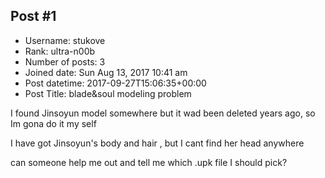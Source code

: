 ## Post #1
- Username: stukove
- Rank: ultra-n00b
- Number of posts: 3
- Joined date: Sun Aug 13, 2017 10:41 am
- Post datetime: 2017-09-27T15:06:35+00:00
- Post Title: blade&soul modeling problem

I found Jinsoyun model somewhere but it wad been deleted years ago, so Im gona do it my self

I have got Jinsoyun's body and hair , but I cant find her head anywhere 

can someone help me out and tell me which .upk file I should pick?

